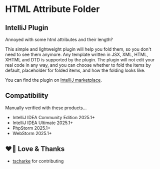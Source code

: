 # HTML Attribute Folder

## IntelliJ Plugin

Annoyed with some html attributes and their length?

This simple and lightweight plugin will help you fold them, so you don't need to see them anymore. Any
template written in JSX, XML, HTML, XHTML and DTD is supported by the plugin. The plugin will not edit your real code in any way, and you can choose whether
to fold
the items by default, placeholder for folded items, and how the folding looks like.

You can find the plugin on [IntelliJ marketplace](https://plugins.jetbrains.com/plugin/19715-html-attribute-folder).

## Compatibility

Manually verified with these products…

- IntelliJ IDEA Community Edition 2025.1+
- IntelliJ IDEA Ultimate 2025.1+
- PhpStorm 2025.1+
- WebStorm 2025.1+

## ❤️🙏 Love & Thanks

- [tscharke](https://github.com/tscharke) for contributing

